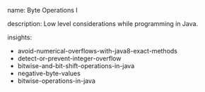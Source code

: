 name: Byte Operations I

description: Low level considerations while programming in Java.

insights:
  - avoid-numerical-overflows-with-java8-exact-methods
  - detect-or-prevent-integer-overflow
  - bitwise-and-bit-shift-operations-in-java
  - negative-byte-values
  - bitwise-operations-in-java
